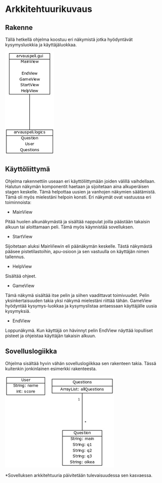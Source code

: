 # Arkkitehtuurikuvaus


## Rakenne

Tällä hetkellä ohjelma koostuu eri näkymistä jotka hyödyntävät kysymysluokkia ja käyttäjäluokkaa.

![alt text](https://github.com/hveikka/ot-harjoitustyo/blob/master/ArvausPeli/dokumentointi/pakettikaavio.jpg)


## Käyttöliittymä

Ohjelma rakennettiin useaan eri käyttöliittymään joiden välillä vaihdellaan.
Halutun näkymän komponentit haetaan ja sijoitetaan aina alkuperäisen stagen keskelle. Tämä 
helpottaa uusien ja vanhojen näkymien säätämistä. Tämä oli myös mielestäni helpoin konsti.
Eri näkymät ovat vastuussa eri toiminnoista:

* MainView


Pitää huolen alkunäkymästä ja sisältää nappulat joilla päästään takaisin alkuun tai aloittamaan peli. Tämä myös käynnistää sovelluksen.

* StartView


Sijoitetaan aluksi MainViewin eli päänäkymän keskelle. Tästä näkymästä pääsee pistetilastoihin, apu-osioon ja sen vastuulla on käyttäjän nimen tallennus.

* HelpView


Sisältää ohjeet.

* GameView


Tämä näkymä sisältää itse pelin ja siihen vaadittavat toimivuudet. Pelin yksinkertaisuuden takia yksi näkymä mielestäni riittää tähän. GameView hyödyntää kysymys-luokkaa ja kysymyslistaa antaessaan käyttäjälle uusia kysymyksiä.

* EndView


Loppunäkymä. Kun käyttäjä on hävinnyt pelin EndView näyttää lopulliset pisteet ja ohjeistaa käyttäjän takaisin alkuun.



## Sovelluslogiikka

Ohjelma sisältää hyvin vähän sovelluslogiikkaa sen rakenteen takia. Tässä kuitenkin jonkinlainen esimerkki rakenteesta.

![alt text](https://github.com/hveikka/ot-harjoitustyo/blob/master/ArvausPeli/dokumentointi/luokat.jpg)







*Sovelluksen arkkitehtuuria päivitetään tulevaisuudessa sen kasvaessa.
